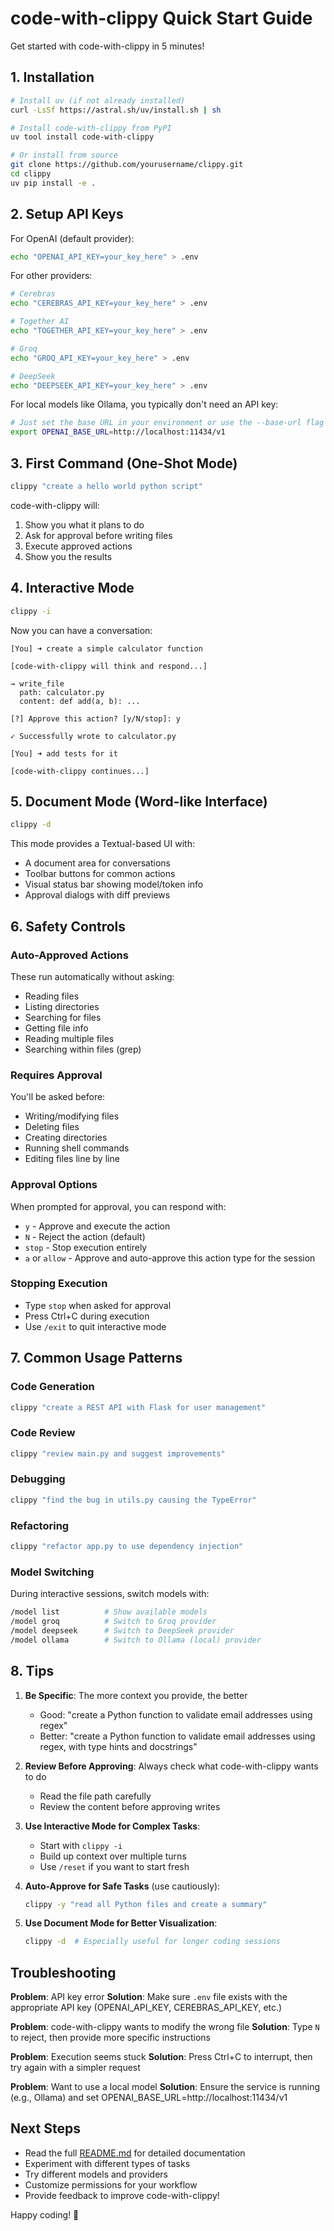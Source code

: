# code-with-clippy Quick Start Guide

Get started with code-with-clippy in 5 minutes!

## 1. Installation

```bash
# Install uv (if not already installed)
curl -LsSf https://astral.sh/uv/install.sh | sh

# Install code-with-clippy from PyPI
uv tool install code-with-clippy

# Or install from source
git clone https://github.com/yourusername/clippy.git
cd clippy
uv pip install -e .
```

## 2. Setup API Keys

For OpenAI (default provider):
```bash
echo "OPENAI_API_KEY=your_key_here" > .env
```

For other providers:
```bash
# Cerebras
echo "CEREBRAS_API_KEY=your_key_here" > .env

# Together AI
echo "TOGETHER_API_KEY=your_key_here" > .env

# Groq
echo "GROQ_API_KEY=your_key_here" > .env

# DeepSeek
echo "DEEPSEEK_API_KEY=your_key_here" > .env
```

For local models like Ollama, you typically don't need an API key:
```bash
# Just set the base URL in your environment or use the --base-url flag
export OPENAI_BASE_URL=http://localhost:11434/v1
```

## 3. First Command (One-Shot Mode)

```bash
clippy "create a hello world python script"
```

code-with-clippy will:

1. Show you what it plans to do
2. Ask for approval before writing files
3. Execute approved actions
4. Show you the results

## 4. Interactive Mode

```bash
clippy -i
```

Now you can have a conversation:

```
[You] ➜ create a simple calculator function

[code-with-clippy will think and respond...]

→ write_file
  path: calculator.py
  content: def add(a, b): ...

[?] Approve this action? [y/N/stop]: y

✓ Successfully wrote to calculator.py

[You] ➜ add tests for it

[code-with-clippy continues...]
```

## 5. Document Mode (Word-like Interface)

```bash
clippy -d
```

This mode provides a Textual-based UI with:
- A document area for conversations
- Toolbar buttons for common actions
- Visual status bar showing model/token info
- Approval dialogs with diff previews

## 6. Safety Controls

### Auto-Approved Actions

These run automatically without asking:

- Reading files
- Listing directories
- Searching for files
- Getting file info
- Reading multiple files
- Searching within files (grep)

### Requires Approval

You'll be asked before:

- Writing/modifying files
- Deleting files
- Creating directories
- Running shell commands
- Editing files line by line

### Approval Options

When prompted for approval, you can respond with:

- `y` - Approve and execute the action
- `N` - Reject the action (default)
- `stop` - Stop execution entirely
- `a` or `allow` - Approve and auto-approve this action type for the session

### Stopping Execution

- Type `stop` when asked for approval
- Press Ctrl+C during execution
- Use `/exit` to quit interactive mode

## 7. Common Usage Patterns

### Code Generation

```bash
clippy "create a REST API with Flask for user management"
```

### Code Review

```bash
clippy "review main.py and suggest improvements"
```

### Debugging

```bash
clippy "find the bug in utils.py causing the TypeError"
```

### Refactoring

```bash
clippy "refactor app.py to use dependency injection"
```

### Model Switching

During interactive sessions, switch models with:
```bash
/model list          # Show available models
/model groq          # Switch to Groq provider
/model deepseek      # Switch to DeepSeek provider
/model ollama        # Switch to Ollama (local) provider
```

## 8. Tips

1. **Be Specific**: The more context you provide, the better

   - Good: "create a Python function to validate email addresses using regex"
   - Better: "create a Python function to validate email addresses using regex, with type hints and docstrings"

2. **Review Before Approving**: Always check what code-with-clippy wants to do

   - Read the file path carefully
   - Review the content before approving writes

3. **Use Interactive Mode for Complex Tasks**:

   - Start with `clippy -i`
   - Build up context over multiple turns
   - Use `/reset` if you want to start fresh

4. **Auto-Approve for Safe Tasks** (use cautiously):
   ```bash
   clippy -y "read all Python files and create a summary"
   ```

5. **Use Document Mode for Better Visualization**:
   ```bash
   clippy -d  # Especially useful for longer coding sessions
   ```

## Troubleshooting

**Problem**: API key error
**Solution**: Make sure `.env` file exists with the appropriate API key (OPENAI_API_KEY, CEREBRAS_API_KEY, etc.)

**Problem**: code-with-clippy wants to modify the wrong file
**Solution**: Type `N` to reject, then provide more specific instructions

**Problem**: Execution seems stuck
**Solution**: Press Ctrl+C to interrupt, then try again with a simpler request

**Problem**: Want to use a local model
**Solution**: Ensure the service is running (e.g., Ollama) and set OPENAI_BASE_URL=http://localhost:11434/v1

## Next Steps

- Read the full [README.md](README.md) for detailed documentation
- Experiment with different types of tasks
- Try different models and providers
- Customize permissions for your workflow
- Provide feedback to improve code-with-clippy!

Happy coding! 📎